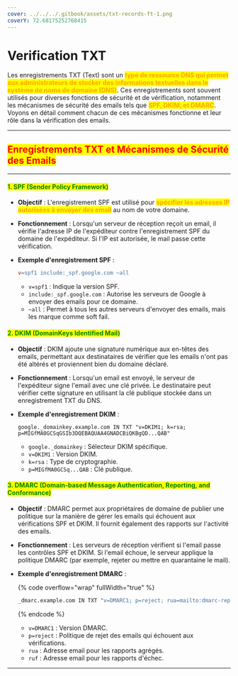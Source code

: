 ```yaml
---
cover: ../../../.gitbook/assets/txt-records-ft-1.png
coverY: 72.68175252768415
---
```


# Verification TXT

Les enregistrements TXT (Text) sont un <mark style="color:orange;">**type de ressource DNS qui permet aux administrateurs de stocker des informations textuelles dans le système de noms de domaine (DNS)**</mark>. Ces enregistrements sont souvent utilisés pour diverses fonctions de sécurité et de vérification, notamment les mécanismes de sécurité des emails tels que <mark style="color:orange;">**SPF, DKIM, et DMARC**</mark>. Voyons en détail comment chacun de ces mécanismes fonctionne et leur rôle dans la vérification des emails.

***

## <mark style="color:red;">Enregistrements TXT et Mécanismes de Sécurité des Emails</mark>

***

#### <mark style="color:green;">**1. SPF (Sender Policy Framework)**</mark>

* **Objectif** : L'enregistrement SPF est utilisé pour <mark style="color:orange;">**spécifier les adresses IP autorisées à envoyer des email**</mark> au nom de votre domaine.
* **Fonctionnement** : Lorsqu'un serveur de réception reçoit un email, il vérifie l'adresse IP de l'expéditeur contre l'enregistrement SPF du domaine de l'expéditeur. Si l'IP est autorisée, le mail passe cette vérification.
*   **Exemple d'enregistrement SPF** :

    ```makefile
    v=spf1 include:_spf.google.com ~all
    ```

    * `v=spf1` : Indique la version SPF.
    * `include:_spf.google.com` : Autorise les serveurs de Google à envoyer des emails pour ce domaine.
    * `~all` : Permet à tous les autres serveurs d'envoyer des emails, mais les marque comme soft fail.

#### <mark style="color:green;">**2. DKIM (DomainKeys Identified Mail)**</mark>

* **Objectif** : DKIM ajoute une signature numérique aux en-têtes des emails, permettant aux destinataires de vérifier que les emails n'ont pas été altérés et proviennent bien du domaine déclaré.
* **Fonctionnement** : Lorsqu'un email est envoyé, le serveur de l'expéditeur signe l'email avec une clé privée. Le destinataire peut vérifier cette signature en utilisant la clé publique stockée dans un enregistrement TXT du DNS.
*   **Exemple d'enregistrement DKIM** :

    ```arduino
    google._domainkey.example.com IN TXT "v=DKIM1; k=rsa; p=MIGfMA0GCSqGSIb3DQEBAQUAA4GNADCBiQKBgQD...QAB"
    ```

    * `google._domainkey` : Sélecteur DKIM spécifique.
    * `v=DKIM1` : Version DKIM.
    * `k=rsa` : Type de cryptographie.
    * `p=MIGfMA0GCSq...QAB` : Clé publique.

#### <mark style="color:green;">**3. DMARC (Domain-based Message Authentication, Reporting, and Conformance)**</mark>

* **Objectif** : DMARC permet aux propriétaires de domaine de publier une politique sur la manière de gérer les emails qui échouent aux vérifications SPF et DKIM. Il fournit également des rapports sur l'activité des emails.
* **Fonctionnement** : Les serveurs de réception vérifient si l'email passe les contrôles SPF et DKIM. Si l'email échoue, le serveur applique la politique DMARC (par exemple, rejeter ou mettre en quarantaine le mail).
*   **Exemple d'enregistrement DMARC** :

    {% code overflow="wrap" fullWidth="true" %}
    ```perl
    _dmarc.example.com IN TXT "v=DMARC1; p=reject; rua=mailto:dmarc-reports@example.com; ruf=mailto:dmarc-failures@example.com"
    ```
    {% endcode %}

    * `v=DMARC1` : Version DMARC.
    * `p=reject` : Politique de rejet des emails qui échouent aux vérifications.
    * `rua` : Adresse email pour les rapports agrégés.
    * `ruf` : Adresse email pour les rapports d'échec.

***
